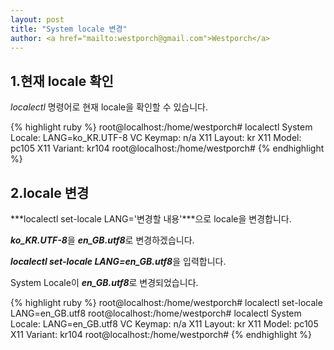 ```yaml
---           
layout: post
title: "System locale 변경" 
author: <a href="mailto:westporch@gmail.com">Westporch</a>
---
```


1.현재 locale 확인
-----------------

_localectl_ 명령어로 현재 locale을 확인할 수 있습니다.

{% highlight ruby %}
root@localhost:/home/westporch# localectl
   System Locale: LANG=ko_KR.UTF-8
       VC Keymap: n/a
      X11 Layout: kr
       X11 Model: pc105
     X11 Variant: kr104
root@localhost:/home/westporch#
{% endhighlight %}

2.locale 변경
-------------

***localectl set-locale LANG='변경할 내용'***으로 locale을 변경합니다.

***ko_KR.UTF-8***을 ***en_GB.utf8***로 변경하겠습니다.

***localectl set-locale LANG=en_GB.utf8***을 입력합니다.

System Locale이 ***en_GB.utf8***로 변경되었습니다.

{% highlight ruby %}
root@localhost:/home/westporch# localectl set-locale LANG=en_GB.utf8
root@localhost:/home/westporch# localectl
   System Locale: LANG=en_GB.utf8
       VC Keymap: n/a
      X11 Layout: kr
       X11 Model: pc105
     X11 Variant: kr104
root@localhost:/home/westporch#
{% endhighlight %}

